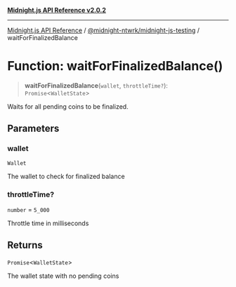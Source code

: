 [**Midnight.js API Reference v2.0.2**](../../../README.md)

***

[Midnight.js API Reference](../../../packages.md) / [@midnight-ntwrk/midnight-js-testing](../README.md) / waitForFinalizedBalance

# Function: waitForFinalizedBalance()

> **waitForFinalizedBalance**(`wallet`, `throttleTime?`): `Promise`\<`WalletState`\>

Waits for all pending coins to be finalized.

## Parameters

### wallet

`Wallet`

The wallet to check for finalized balance

### throttleTime?

`number` = `5_000`

Throttle time in milliseconds

## Returns

`Promise`\<`WalletState`\>

The wallet state with no pending coins
